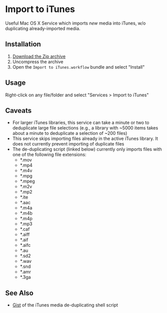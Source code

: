 Import to iTunes
================

Useful Mac OS X Service which imports _new_ media into iTunes, w/o duplicating already-imported media.


## Installation
1. [Download the Zip archive](https://github.com/mattlubner/Import-to-iTunes/raw/master/Import%20to%20iTunes.zip)
2. Uncompress the archive
3. Open the `Import to iTunes.workflow` bundle and select "Install"


## Usage
Right-click on any file/folder and select "Services > Import to iTunes"


## Caveats
- For larger iTunes libraries, this service can take a minute or two to deduplicate large file selections (e.g., a library with ~5000 items takes about a minute to deduplicate a selection of ~200 files)
- This service skips importing files already in the active iTunes library. It does not currently prevent importing of duplicate files
- The de-duplicating script (linked below) currently only imports files with one of the following file extensions:
	- *.mov
	- *.mp4
	- *.m4v
	- *.mpg
	- *.mpeg
	- *.m2v
	- *.mp2
	- *.ite
	- *.aac
	- *.m4a
	- *.m4b
	- *.m4p
	- *.mp3
	- *.caf
	- *.aiff
	- *.aif
	- *.aifc
	- *.au
	- *.sd2
	- *.wav
	- *.snd
	- *.amr
	- *.3ga


## See Also
- [Gist](https://gist.github.com/mattlubner/9746041) of the iTunes media de-duplicating shell script
